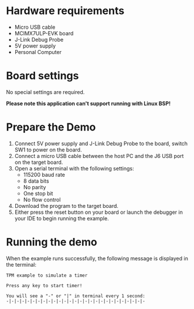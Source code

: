 Hardware requirements
=====================
- Micro USB cable
- MCIMX7ULP-EVK board
- J-Link Debug Probe
- 5V power supply
- Personal Computer

Board settings
==============
No special settings are required.

**Please note this application can't support running with Linux BSP!**

Prepare the Demo
================
1. Connect 5V power supply and J-Link Debug Probe to the board, switch SW1 to power on the board.
2. Connect a micro USB cable between the host PC and the J6 USB port on the target board.
3. Open a serial terminal with the following settings:
    - 115200 baud rate
    - 8 data bits
    - No parity
    - One stop bit
    - No flow control
4. Download the program to the target board.
5. Either press the reset button on your board or launch the debugger in your IDE to begin running the example.

Running the demo
===============
When the example runs successfully, the following message is displayed in the terminal:

~~~~~~~~~~~~~~~~~~~~~~~~~~~~~~~~~~~~~~~~~~~~~~~~~~~~~~~~~~~~~~~~~~~~~~~~~~~~~~
TPM example to simulate a timer

Press any key to start timer!

You will see a "-" or "|" in terminal every 1 second:
-|-|-|-|-|-|-|-|-|-|-|-|-|-|-|-|-|-|-|-|-|-|-|-|-|-|-
~~~~~~~~~~~~~~~~~~~~~~~~~~~~~~~~~~~~~~~~~~~~~~~~~~~~~~~~~~~~~~~~~~~~~~~~~~~~~~
